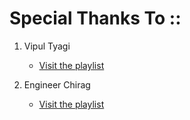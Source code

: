 # Special Thanks To ::

1. Vipul Tyagi

   - [Visit the playlist](https://www.youtube.com/playlist?list=PLA3GkZPtsafZdyC5iucNM_uhqGJ5yFNUM)

2. Engineer Chirag

   - [Visit the playlist](https://www.youtube.com/playlist?list=PL4CFloQ4GGWICE0Tz6iXKfN3XWkXRlboU)
